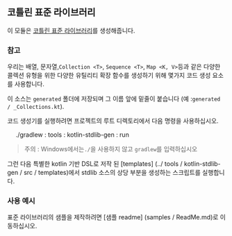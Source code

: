 ## 코틀린 표준 라이브러리

이 모듈은 [코틀린 표준 라이브러리](http://kotlinlang.org/api/latest/jvm/stdlib/index.html)를 생성해줍니다.

### 참고

우리는 배열, 문자열,`Collection <T>`, `Sequence <T>`, `Map <K, V>`등과 같은 다양한 콜렉션 유형을 위한 다양한 유틸리티 확장 함수를 생성하기 위해 몇가지 코드 생성 요소를 사용합니다.

이 소스는 `generated` 폴더에 저장되며 그 이름 앞에 밑줄이 붙습니다 (예 :`generated / _Collections.kt`).

코드 생성기를 실행하려면 프로젝트의 루트 디렉토리에서 다음 명령을 사용하십시오.

     ./gradlew : tools : kotlin-stdlib-gen : run

>주의 : Windows에서는`./`을 사용하지 않고 `gradlew`를 입력하십시오

그런 다음 특별한 kotlin 기반 DSL로 저작 된 [templates] (../ tools / kotlin-stdlib-gen / src / templates)에서 stdlib 소스의 상당 부분을 생성하는 스크립트를 실행합니다.

### 사용 예시

표준 라이브러리의 샘플을 제작하려면 [샘플 readme] (samples / ReadMe.md)로 이동하십시오.
